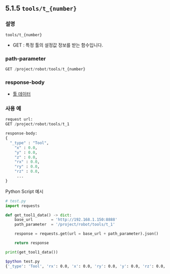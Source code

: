 ﻿## 5.1.5 `tools/t_{number}`

### 설명

`tools/t_{number}`

- GET : 특정 툴의 설정값 정보를 받는 함수입니다.

### path-parameter

```python
GET /project/robot/tools/t_{number}
```

### response-body

- [툴 데이터](../../99-schema/tool_data.md)

### 사용 예

```python
request url:
GET /project/robot/tools/t_1

response-body:
{
  "_type" : "Tool",
	"x" : 0.0,
	"y" : 0.0,
	"z" : 0.0,
	"rx" : 0.0,
	"ry" : 0.0,
	"rz" : 0.0,
	 ...
}
```

Python Script 예시

```python
# test.py
import requests

def get_tool1_data() -> dict:
    base_url        = 'http://192.168.1.150:8888'
    path_parameter  = '/project/robot/tools/t_1'

    response = requests.get(url = base_url + path_parameter).json()

    return response

print(get_tool1_data())
```
```sh
$python test.py
{'_type': 'Tool', 'rx': 0.0, 'x': 0.0, 'ry': 0.0, 'y': 0.0, 'rz': 0.0, 'z': 0.0, 'mass': 20.0, 'cx': 100.0, 'cy': 0.0, 'cz': 65.0, 'ixx': 0.059, 'iyy': 0.061, 'izz': 0.075, 'bias_0': 0.0, 'bias_1': 0.0, 'mass_esti': 20.0, 'bias_2': 0.0, 'bias_3': 0.0, 'bias_4': 0.0, 'bias_5': 0.0}
```